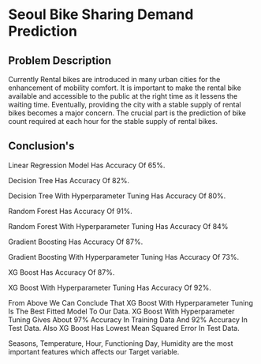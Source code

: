 # Seoul Bike Sharing Demand Prediction
## Problem Description
Currently Rental bikes are introduced in many urban cities for the enhancement of mobility comfort. It is important to make the rental bike available and accessible to the public at the right time as it lessens the waiting time. Eventually, providing the city with a stable supply of rental bikes becomes a major concern. The crucial part is the prediction of bike count required at each hour for the stable supply of rental bikes.

## Conclusion's
Linear Regression Model Has Accuracy Of 65%.

Decision Tree Has Accuracy Of 82%.

Decision Tree With Hyperparameter Tuning Has Accuracy Of 80%.

Random Forest Has Accuracy Of 91%.

Random Forest With Hyperparameter Tuning Has Accuracy Of 84%

Gradient Boosting Has Accuracy Of 87%.

Gradient Boosting With Hyperparameter Tuning Has Accuracy Of 73%.

XG Boost Has Accuracy Of 87%.

XG Boost With Hyperparameter Tuning Has Accuracy Of 92%.

From Above We Can Conclude That XG Boost With Hyperparameter Tuning Is The Best Fitted Model To Our Data.
XG Boost With Hyperparameter Tuning Gives About 97% Accuracy In Training Data And 92% Accuracy In Test Data. Also XG Boost Has Lowest Mean Squared Error In Test Data.

Seasons, Temperature, Hour, Functioning Day, Humidity are the most important features which affects our Target variable.
